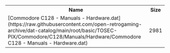 <table>
<tr><th>Name</th><th>Size</th></tr>
<tr><td>
[Commodore C128 - Manuals - Hardware.dat](https://raw.githubusercontent.com/open-retrogaming-archive/dat-catalog/main/root/basic/TOSEC-PIX/Commodore/C128/Manuals/Hardware/Commodore C128 - Manuals - Hardware.dat)
</td><td>2981</td></tr>
</table>
